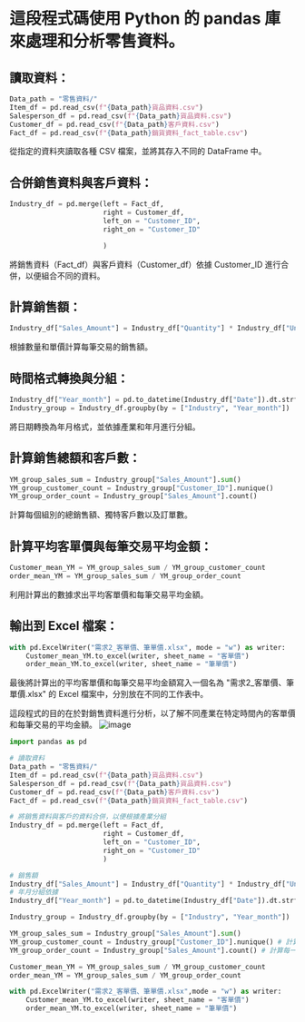 # 這段程式碼使用 Python 的 pandas 庫來處理和分析零售資料。
## 讀取資料：

```python
Data_path = "零售資料/"  
Item_df = pd.read_csv(f"{Data_path}貨品資料.csv")  
Salesperson_df = pd.read_csv(f"{Data_path}貨品資料.csv")  
Customer_df = pd.read_csv(f"{Data_path}客戶資料.csv")  
Fact_df = pd.read_csv(f"{Data_path}銷貨資料_fact_table.csv")  
```
從指定的資料夾讀取各種 CSV 檔案，並將其存入不同的 DataFrame 中。

## 合併銷售資料與客戶資料：

```python
Industry_df = pd.merge(left = Fact_df,  
                       right = Customer_df,  
                       left_on = "Customer_ID",  
                       right_on = "Customer_ID"  

                       )
```                      
將銷售資料（Fact_df）與客戶資料（Customer_df）依據 Customer_ID 進行合併，以便組合不同的資料。

## 計算銷售額：

```python
Industry_df["Sales_Amount"] = Industry_df["Quantity"] * Industry_df["Unit_price"]  
```
根據數量和單價計算每筆交易的銷售額。

## 時間格式轉換與分組：

```python
Industry_df["Year_month"] = pd.to_datetime(Industry_df["Date"]).dt.strftime('%Y%m')  
Industry_group = Industry_df.groupby(by = ["Industry", "Year_month"])  
```
將日期轉換為年月格式，並依據產業和年月進行分組。

## 計算銷售總額和客戶數：

```python
YM_group_sales_sum = Industry_group["Sales_Amount"].sum()  
YM_group_customer_count = Industry_group["Customer_ID"].nunique()  
YM_group_order_count = Industry_group["Sales_Amount"].count()  
```
計算每個組別的總銷售額、獨特客戶數以及訂單數。

## 計算平均客單價與每筆交易平均金額：

```python
Customer_mean_YM = YM_group_sales_sum / YM_group_customer_count  
order_mean_YM = YM_group_sales_sum / YM_group_order_count  
```
利用計算出的數據求出平均客單價和每筆交易平均金額。

## 輸出到 Excel 檔案：

```python
with pd.ExcelWriter("需求2_客單價、筆單價.xlsx", mode = "w") as writer:  
    Customer_mean_YM.to_excel(writer, sheet_name = "客單價")  
    order_mean_YM.to_excel(writer, sheet_name = "筆單價")  
```
最後將計算出的平均客單價和每筆交易平均金額寫入一個名為 "需求2_客單價、筆單價.xlsx" 的 Excel 檔案中，分別放在不同的工作表中。

這段程式的目的在於對銷售資料進行分析，以了解不同產業在特定時間內的客單價和每筆交易的平均金額。
![image](https://github.com/user-attachments/assets/06a375e5-d81a-4e82-b66b-e180223da409)

```python
import pandas as pd

# 讀取資料
Data_path = "零售資料/"
Item_df = pd.read_csv(f"{Data_path}貨品資料.csv")
Salesperson_df = pd.read_csv(f"{Data_path}貨品資料.csv")
Customer_df = pd.read_csv(f"{Data_path}客戶資料.csv")
Fact_df = pd.read_csv(f"{Data_path}銷貨資料_fact_table.csv")

# 將銷售資料與客戶的資料合併，以便根據產業分組
Industry_df = pd.merge(left = Fact_df,
                       right = Customer_df,
                       left_on = "Customer_ID",
                       right_on = "Customer_ID"
                       )

# 銷售額
Industry_df["Sales_Amount"] = Industry_df["Quantity"] * Industry_df["Unit_price"]
# 年月分組依據
Industry_df["Year_month"] = pd.to_datetime(Industry_df["Date"]).dt.strftime('%Y%m')

Industry_group = Industry_df.groupby(by = ["Industry", "Year_month"])

YM_group_sales_sum = Industry_group["Sales_Amount"].sum()
YM_group_customer_count = Industry_group["Customer_ID"].nunique() # 計算每一組的不重複客戶數量
YM_group_order_count = Industry_group["Sales_Amount"].count() # 計算每一組的訂單數

Customer_mean_YM = YM_group_sales_sum / YM_group_customer_count
order_mean_YM = YM_group_sales_sum / YM_group_order_count

with pd.ExcelWriter("需求2_客單價、筆單價.xlsx",mode = "w") as writer:
    Customer_mean_YM.to_excel(writer, sheet_name = "客單價")
    order_mean_YM.to_excel(writer, sheet_name = "筆單價")
```
